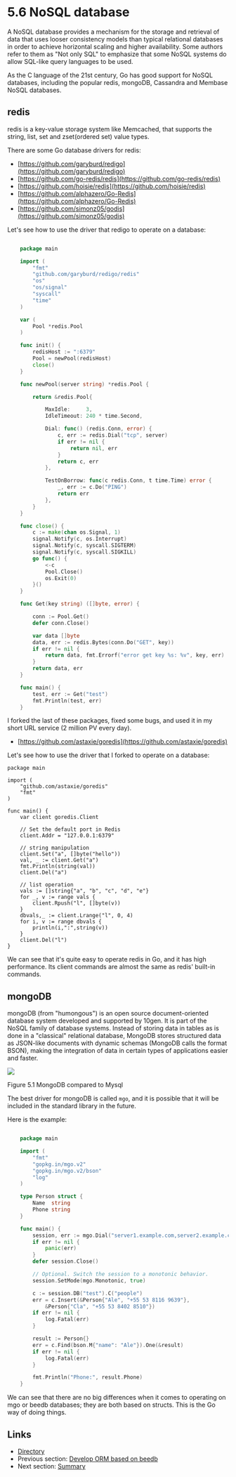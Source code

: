 # 5.6 NoSQL database

A NoSQL database provides a mechanism for the storage and retrieval of data that uses looser consistency models than typical relational databases in order to achieve horizontal scaling and higher availability. Some authors refer to them as "Not only SQL" to emphasize that some NoSQL systems do allow SQL-like query languages to be used.

As the C language of the 21st century, Go has good support for NoSQL databases, including the popular redis, mongoDB, Cassandra and Membase NoSQL databases.

## redis

redis is a key-value storage system like Memcached, that supports the string, list, set and zset(ordered set) value types.

There are some Go database drivers for redis:
- [https://github.com/garyburd/redigo](https://github.com/garyburd/redigo)
- [https://github.com/go-redis/redis](https://github.com/go-redis/redis)
- [https://github.com/hoisie/redis](https://github.com/hoisie/redis)
- [https://github.com/alphazero/Go-Redis](https://github.com/alphazero/Go-Redis)
- [https://github.com/simonz05/godis](https://github.com/simonz05/godis)

Let's see how to use the driver that redigo to operate on a database:

```Go

	package main

	import (
		"fmt"
		"github.com/garyburd/redigo/redis"
		"os"
    	"os/signal"
		"syscall"
		"time"
	)

	var (
		Pool *redis.Pool
	)

	func init() {
		redisHost := ":6379"
		Pool = newPool(redisHost)
		close()
	}

	func newPool(server string) *redis.Pool {

		return &redis.Pool{

			MaxIdle:     3,
			IdleTimeout: 240 * time.Second,

			Dial: func() (redis.Conn, error) {
				c, err := redis.Dial("tcp", server)
				if err != nil {
					return nil, err
				}
				return c, err
			},

			TestOnBorrow: func(c redis.Conn, t time.Time) error {
				_, err := c.Do("PING")
				return err
			},
		}
	}

	func close() {
		c := make(chan os.Signal, 1)
		signal.Notify(c, os.Interrupt)
		signal.Notify(c, syscall.SIGTERM)
		signal.Notify(c, syscall.SIGKILL)
		go func() {
			<-c
			Pool.Close()
			os.Exit(0)
		}()
	}

	func Get(key string) ([]byte, error) {

		conn := Pool.Get()
		defer conn.Close()

		var data []byte
		data, err := redis.Bytes(conn.Do("GET", key))
		if err != nil {
			return data, fmt.Errorf("error get key %s: %v", key, err)
		}
		return data, err
	}

	func main() {
		test, err := Get("test")
		fmt.Println(test, err)
	}

```

I forked the last of these packages, fixed some bugs, and used it in my short URL service (2 million PV every day).

- [https://github.com/astaxie/goredis](https://github.com/astaxie/goredis)

Let's see how to use the driver that I forked to operate on a database:

	package main

	import (
		"github.com/astaxie/goredis"
		"fmt"
	)

	func main() {
		var client goredis.Client
		
		// Set the default port in Redis
		client.Addr = "127.0.0.1:6379"
		
		// string manipulation
		client.Set("a", []byte("hello"))
		val, _ := client.Get("a")
		fmt.Println(string(val))
		client.Del("a")

		// list operation
		vals := []string{"a", "b", "c", "d", "e"}
		for _, v := range vals {
			client.Rpush("l", []byte(v))
		}
		dbvals,_ := client.Lrange("l", 0, 4)
		for i, v := range dbvals {
			println(i,":",string(v))
		}
		client.Del("l")
	}

We can see that it's quite easy to operate redis in Go, and it has high performance. Its client commands are almost the same as redis' built-in commands.

## mongoDB

mongoDB (from "humongous") is an open source document-oriented database system developed and supported by 10gen. It is part of the NoSQL family of database systems. Instead of storing data in tables as is done in a "classical" relational database, MongoDB stores structured data as JSON-like documents with dynamic schemas (MongoDB calls the format BSON), making the integration of data in certain types of applications easier and faster.

![](images/5.6.mongodb.png?raw=true)

Figure 5.1 MongoDB compared to Mysql

The best driver for mongoDB is called `mgo`, and it is possible that it will be included in the standard library in the future.

Here is the example:

```Go

	package main

	import (
		"fmt"
		"gopkg.in/mgo.v2"
		"gopkg.in/mgo.v2/bson"
		"log"
	)

	type Person struct {
		Name  string
		Phone string
	}

	func main() {
		session, err := mgo.Dial("server1.example.com,server2.example.com")
		if err != nil {
			panic(err)
		}
		defer session.Close()

		// Optional. Switch the session to a monotonic behavior.
		session.SetMode(mgo.Monotonic, true)

		c := session.DB("test").C("people")
		err = c.Insert(&Person{"Ale", "+55 53 8116 9639"},
			&Person{"Cla", "+55 53 8402 8510"})
		if err != nil {
			log.Fatal(err)
		}

		result := Person{}
		err = c.Find(bson.M{"name": "Ale"}).One(&result)
		if err != nil {
			log.Fatal(err)
		}

		fmt.Println("Phone:", result.Phone)
	}

```

We can see that there are no big differences when it comes to operating on mgo or beedb databases; they are both based on structs. This is the Go way of doing things.

## Links

- [Directory](preface.md)
- Previous section: [Develop ORM based on beedb](05.5.md)
- Next section: [Summary](05.7.md)
